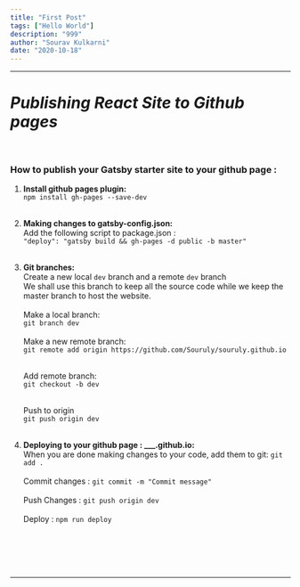 ```yaml
---
title: "First Post"
tags: ["Hello World"]
description: "999"
author: "Sourav Kulkarni"
date: "2020-10-18"
---
```


---
# *Publishing React Site to Github pages* 
<br/>  

### How to publish your Gatsby starter site to your github page :

1. **Install github pages plugin:**  
    `npm install gh-pages --save-dev`  
    <br/>
2. **Making changes to gatsby-config.json:**    
    Add the following script to package.json :  
     `"deploy": "gatsby build && gh-pages -d public -b master"`  
    <br/>
3. **Git branches:**   
    Create a new local `dev` branch and a remote `dev` branch  
    We shall use this branch to keep all the source code while we keep the master branch to host the website.  
    <br/>
    Make a local branch:  
    `git branch dev`  
    <br/>
    Make a new remote branch:  
    `git remote add origin https://github.com/Souruly/souruly.github.io`  
    <br/>

    Add remote branch:  
    `git checkout -b dev`  
    <br/>

    Push to origin  
    `git push origin dev`  
    <br/>  
4. **Deploying to your github page :  ___.github.io:**  
    When you are done making changes to your code, add them to git: `git add .`  
    <br/>
    Commit changes : `git commit -m "Commit message"`  
    <br/>
    Push Changes : `git push origin dev`  
    <br/>
    Deploy : `npm run deploy`  
<br/>    
<br/>
<br/>
<br/>

---
